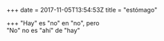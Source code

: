+++
date = 2017-11-05T13:54:53Z
title = "estómago"

+++ 
"Hay" es "no" en "no", pero   
"No" no es "ahí" de "hay"